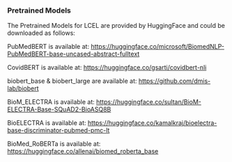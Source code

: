 ### Pretrained Models

The Pretrained Models for LCEL are provided by HuggingFace and could be downloaded as follows:

PubMedBERT is available at: https://huggingface.co/microsoft/BiomedNLP-PubMedBERT-base-uncased-abstract-fulltext

CovidBERT is available at: https://huggingface.co/gsarti/covidbert-nli

biobert_base & biobert_large are available at: https://github.com/dmis-lab/biobert

BioM_ELECTRA is available at: https://huggingface.co/sultan/BioM-ELECTRA-Base-SQuAD2-BioASQ8B

BioELECTRA is available at: https://huggingface.co/kamalkraj/bioelectra-base-discriminator-pubmed-pmc-lt

BioMed_RoBERTa is available at: https://huggingface.co/allenai/biomed_roberta_base